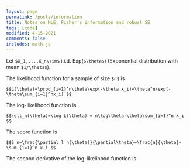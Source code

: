 ```yaml
---
layout: page
permalink: /posts/information
title: Notes on MLE, Fisher's information and robust SE
tags: [code]
modified: 4-15-2021
comments: false
includes: math.js
---
```








Let `$X_1,...,X_n\sim$` i.i.d. Exp(`$\theta$`) (Exponential distribution with mean `$1/\theta$`).

The likelihood function for a sample of size `$n$` is  

`$$L(\theta)=\prod_{i=1}^n\theta\exp(-\theta x_i)=\theta^n\exp(-\theta\sum_{i=1}^nx_i) $$`

The log-likelihood function is   

`$$\ell_n(\theta)=\log L(\theta) = n\log\theta-\theta\sum_{i=1}^n x_i $$`

The score function is  

`$$S_n=\frac{\partial l_n(\theta)}{\partial\theta}=\frac{n}{\theta}-\sum_{i=1}^n x_i $$`

The second derivative of the log-likelihood function is 

